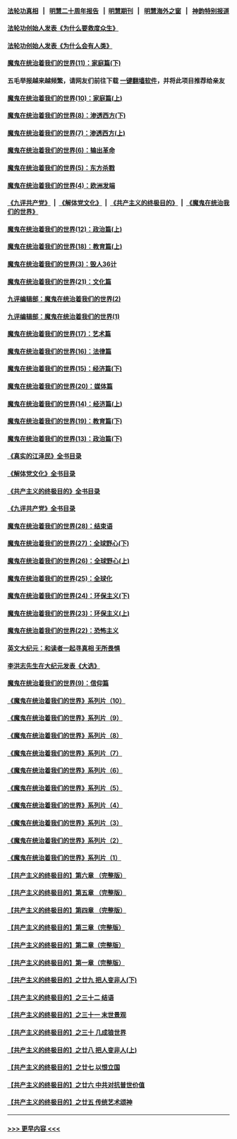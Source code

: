 #### [法轮功真相](https://github.com/gfw-breaker/truth/blob/master/README.md?t=0) &nbsp;&nbsp;|&nbsp;&nbsp; [明慧二十周年报告](https://github.com/gfw-breaker/mh-reports/blob/master/README.md?t=0) &nbsp;&nbsp;|&nbsp;&nbsp;[明慧期刊](https://github.com/gfw-breaker/mh-qikan) &nbsp;&nbsp;|&nbsp;&nbsp; [明慧海外之窗](https://github.com/gfw-breaker/mh-news/blob/master/README.md?t=0) &nbsp;&nbsp;|&nbsp;&nbsp; [神韵特别报道](https://github.com/gfw-breaker/mh-news/blob/master/shenyun.md?t=0)
#### [法轮功创始人发表《为什么要救度众生》](../pages/nsc422/n13975246.md?t=04271543) 
#### [法轮功创始人发表《为什么会有人类》](../pages/nsc422/n13912117.md?t=04271543) 
#### [魔鬼在统治着我们的世界(11)：家庭篇(下)](../pages/nsc422/n10440961.md?t=04271543) 
#### 五毛举报越来越频繁，请网友们前往下载 [一键翻墙软件](https://github.com/gfw-breaker/ssr-accounts)，并将此项目推荐给亲友
#### [魔鬼在统治着我们的世界(10)：家庭篇(上)](../pages/nsc422/n10435448.md?t=04271543) 
#### [魔鬼在统治着我们的世界(8)：渗透西方(下)](../pages/nsc422/n10429603.md?t=04271543) 
#### [魔鬼在统治着我们的世界(7)：渗透西方(上)](../pages/nsc422/n10426013.md?t=04271543) 
#### [魔鬼在统治着我们的世界(6)：输出革命](../pages/nsc422/n10421536.md?t=04271543) 
#### [魔鬼在统治着我们的世界(5)：东方杀戮](../pages/nsc422/n10417707.md?t=04271543) 
#### [魔鬼在统治着我们的世界(4)：欧洲发端](../pages/nsc422/n10414890.md?t=04271543) 
#### [《九评共产党》](https://github.com/begood0513/9ping.md/blob/master/README.md) &nbsp;|&nbsp; [《解体党文化》](../../../../jtdwh.md/blob/master/README.md)  &nbsp;|&nbsp; [《共产主义的终极目的》](../../../../gczydzjmd.md/blob/master/README.md) &nbsp;|&nbsp; [《魔鬼在统治我们的世界》](../../../../mgztzwmdsj.md/blob/master/README.md) 
#### [魔鬼在统治着我们的世界(12)：政治篇(上)](../pages/nsc422/n10444576.md?t=04271543) 
#### [魔鬼在统治着我们的世界(18)：教育篇(上)](../pages/nsc422/n10526970.md?t=04271543) 
#### [魔鬼在统治着我们的世界(3)：毁人36计](../pages/nsc422/n10411583.md?t=04271543) 
#### [魔鬼在统治着我们的世界(21)：文化篇](../pages/nsc422/n10597706.md?t=04271543) 
#### [九评编辑部：魔鬼在统治着我们的世界(2)](../pages/nsc422/n10410036.md?t=04271543) 
#### [九评编辑部：魔鬼在统治着我们的世界(1)](../pages/nsc422/n10406825.md?t=04271543) 
#### [魔鬼在统治着我们的世界(17)：艺术篇](../pages/nsc422/n10499093.md?t=04271543) 
#### [魔鬼在统治着我们的世界(16)：法律篇](../pages/nsc422/n10485969.md?t=04271543) 
#### [魔鬼在统治着我们的世界(15)：经济篇(下)](../pages/nsc422/n10469975.md?t=04271543) 
#### [魔鬼在统治着我们的世界(20)：媒体篇](../pages/nsc422/n10586579.md?t=04271543) 
#### [魔鬼在统治着我们的世界(14)：经济篇(上)](../pages/nsc422/n10457370.md?t=04271543) 
#### [魔鬼在统治着我们的世界(19)：教育篇(下)](../pages/nsc422/n10564808.md?t=04271543) 
#### [魔鬼在统治着我们的世界(13)：政治篇(下)](../pages/nsc422/n10448270.md?t=04271543) 
#### [《真实的江泽民》全书目录](../pages/nsc422/n13721399.md?t=04271543) 
#### [《解体党文化》全书目录](../pages/nsc422/n13721157.md?t=04271543) 
#### [《共产主义的终极目的》全书目录](../pages/nsc422/n13721048.md?t=04271543) 
#### [《九评共产党》全书目录](../pages/nsc422/n13708085.md?t=04271543) 
#### [魔鬼在统治着我们的世界(28)：结束语](../pages/nsc422/n10936246.md?t=04271543) 
#### [魔鬼在统治着我们的世界(27)：全球野心(下)](../pages/nsc422/n10928319.md?t=04271543) 
#### [魔鬼在统治着我们的世界(26)：全球野心(上)](../pages/nsc422/n10900318.md?t=04271543) 
#### [魔鬼在统治着我们的世界(25)：全球化](../pages/nsc422/n10788205.md?t=04271543) 
#### [魔鬼在统治着我们的世界(24)：环保主义(下)](../pages/nsc422/n10695307.md?t=04271543) 
#### [魔鬼在统治着我们的世界(23)：环保主义(上)](../pages/nsc422/n10688613.md?t=04271543) 
#### [魔鬼在统治着我们的世界(22)：恐怖主义](../pages/nsc422/n10614727.md?t=04271543) 
#### [英文大纪元：和读者一起寻真相 无所畏惧](../pages/nsc422/n12542027.md?t=04271543) 
#### [李洪志先生在大纪元发表《大选》](../pages/nsc422/n12534746.md?t=04271543) 
#### [魔鬼在统治着我们的世界(9)：信仰篇](../pages/nsc422/n10432159.md?t=04271543) 
#### [《魔鬼在统治着我们的世界》系列片（10）](../pages/nsc422/n12292670.md?t=04271543) 
#### [《魔鬼在统治着我们的世界》系列片（9）](../pages/nsc422/n12290859.md?t=04271543) 
#### [《魔鬼在统治着我们的世界》系列片（8）](../pages/nsc422/n12287445.md?t=04271543) 
#### [《魔鬼在统治着我们的世界》系列片（7）](../pages/nsc422/n12283425.md?t=04271543) 
#### [《魔鬼在统治着我们的世界》系列片（6）](../pages/nsc422/n12282314.md?t=04271543) 
#### [《魔鬼在统治着我们的世界》系列片（5）](../pages/nsc422/n12281419.md?t=04271543) 
#### [《魔鬼在统治着我们的世界》系列片（4）](../pages/nsc422/n12274024.md?t=04271543) 
#### [《魔鬼在统治着我们的世界》系列片（3）](../pages/nsc422/n12271322.md?t=04271543) 
#### [《魔鬼在统治着我们的世界》系列片（2）](../pages/nsc422/n12269049.md?t=04271543) 
#### [《魔鬼在统治着我们的世界》系列片（1）](../pages/nsc422/n12267575.md?t=04271543) 
#### [【共产主义的终极目的】第六章 （完整版）](../pages/nsc422/n11428913.md?t=04271543) 
#### [【共产主义的终极目的】第五章 （完整版）](../pages/nsc422/n11428912.md?t=04271543) 
#### [【共产主义的终极目的】第四章 （完整版）](../pages/nsc422/n11428907.md?t=04271543) 
#### [【共产主义的终极目的】第三章（完整版）](../pages/nsc422/n11428848.md?t=04271543) 
#### [【共产主义的终极目的】第二章（完整版）](../pages/nsc422/n11428831.md?t=04271543) 
#### [【共产主义的终极目的】第一章（完整版）](../pages/nsc422/n11417651.md?t=04271543) 
#### [【共产主义的终极目的】之廿九 把人变非人(下)](../pages/nsc422/n11344140.md?t=04271543) 
#### [【共产主义的终极目的】之三十二 结语](../pages/nsc422/n11360535.md?t=04271543) 
#### [【共产主义的终极目的】之三十一 末世景观](../pages/nsc422/n11351129.md?t=04271543) 
#### [【共产主义的终极目的】之三十 几成狼世界](../pages/nsc422/n11348280.md?t=04271543) 
#### [【共产主义的终极目的】之廿八 把人变非人(上)](../pages/nsc422/n11340492.md?t=04271543) 
#### [【共产主义的终极目的】之廿七 以恨立国](../pages/nsc422/n11336944.md?t=04271543) 
#### [【共产主义的终极目的】之廿六 中共对抗普世价值](../pages/nsc422/n11324785.md?t=04271543) 
#### [【共产主义的终极目的】之廿五 传统艺术颂神](../pages/nsc422/n11296396.md?t=04271543) 

----
#### [ >>> 更早内容 <<< ](../indexes/nsc422-earlier.md)
